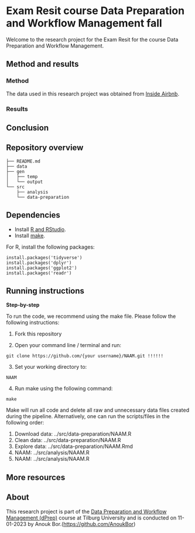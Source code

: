 # Exam Resit course Data Preparation and Workflow Management fall
Welcome to the research project for the Exam Resit for the course Data Preparation and Workflow Management. 

## Method and results
### Method
The data used in this research project was obtained from [Inside Airbnb](http://insideairbnb.com/). 

### Results

## Conclusion

## Repository overview
```
├── README.md
├── data
├── gen
│   ├── temp
│   └── output
└── src
    ├── analysis
    └── data-preparation
```

## Dependencies

- Install [R and RStudio](https://tilburgsciencehub.com/building-blocks/configure-your-computer/statistics-and-computation/r/).
- Install [make](https://tilburgsciencehub.com/building-blocks/configure-your-computer/automation-and-workflows/make/).

For R, install the following packages:
```
install.packages('tidyverse')
install.packages('dplyr')
install.packages('ggplot2')
install.packages('readr')
```

## Running instructions

**Step-by-step**

To run the code, we recommend using the make file. Please follow the following instructions:

1. Fork this repository

2. Open your command line / terminal and run:

```
git clone https://github.com/{your username}/NAAM.git !!!!!!
```

3. Set your working directory to:

```
NAAM
```

4. Run make using the following command:

```
make
```

Make will run all code and delete all raw and unnecessary data files created during the pipeline.
Alternatively, one can run the scripts/files in the following order:

1. Download data: ../src/data-preparation/NAAM.R
3. Clean data: ../src/data-preparation/NAAM.R
4. Explore data: ../src/data-preparation/NAAM.Rmd
5. NAAM: ../src/analysis/NAAM.R
6. NAAM: ../src/analysis/NAAM.R

## More resources

## About
This research project is part of the [Data Preparation and Workflow Management (dPrep)](https://dprep.hannesdatta.com/) course at Tilburg University and is conducted on 11-01-2023 by Anouk Bor.(https://github.com/AnoukBor)

